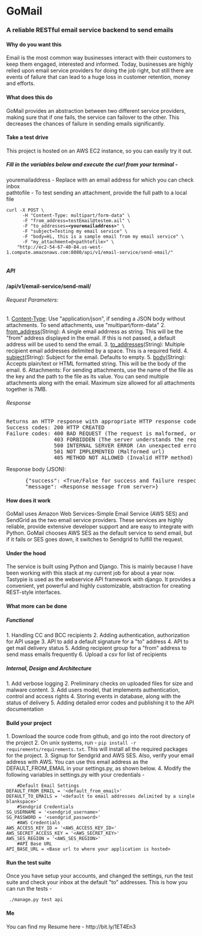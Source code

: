 GoMail
=============

<h3>A reliable RESTful email service backend to send emails</h3>

<h4>Why do you want this</h4>
Email is the most common way businesses interact with their customers to keep them engaged, interested and informed. Today, businesses are highly relied upon email service providers for doing the job right, but still there are events of failure that can lead to a huge loss in customer retention, money and efforts.

<h4>What does this do</h4>
GoMail provides an abstraction between two different service providers, making sure that if one fails, the service can failover to the other. This decreases the chances of failure in sending emails significantly. 

<h4>Take a test drive</h4>
This project is hosted on an AWS EC2 instance, so you can easily try it out.<br>
<h5>Fill in the variables below and execute the curl from your terminal -</h5>
youremailaddress - Replace with an email address for which you can check inbox <br>
pathtofile - To test sending an attachment, provide the full path to a local file

<pre><code>curl -X POST \
      -H "Content-Type: multipart/form-data" \
      -F "from_address=testEmail@testem.ail" \
      -F "to_addresses=<b>&lt;youremailaddress&gt;</b>" \
      -F "subject=Testing my email service" \
      -F "body=Hi, this is a sample email from my email service" \
      -F "my_attachment=@&lt;pathtofile&gt;" \
    "http://ec2-54-67-40-84.us-west-1.compute.amazonaws.com:8080/api/v1/email-service/send-email/"
      </code></pre>

<h5>API</h5>
<b>&#47;api&#47;v1&#47;email&#45;service&#47;send&#45;mail&#47;</b>
<h6>Request Parameters:</h6>
1. <u>Content&#45;Type</u>: Use "application/json", if sending a JSON body without attachments. To send attachments, use "multipart/form-data"
2. <u>from&#95;address</u>(String): A single email addrress as string. This will be the "from" address displayed in the email. If this is not passed, a default address will be used to send the email. 
3. <u>to&#95;addresses</u>(String): Multiple recipient email addresses delimited by a space. This is a required field.
4. <u>subject</u>(String): Subject for the email. Defaults to empty.
5. <u>body</u>(String): Accepts plain/text or HTML formatted string. This will be the body of the email.
6. Attachments: For sending attachments, use the name of the file as the key and the path to the file as its value. You can send multiple attachments along with the email. Maximum size allowed for all attachments together is 7MB.

<h6>Response</h6>
<pre>Returns an HTTP response with appropriate HTTP response codes - 
Success codes: 200 HTTP CREATED
Failure codes: 400 BAD REQUEST (The request is malformed, or the server could not decode the body of the request)
               403 FORBIDDEN (The server understands the request, but cannot do any further processing)
               500 INTERNAL SERVER ERROR (An unexpected error occured internally)
               501 NOT IMPLEMENTED (Malformed url)
               405 METHOD NOT ALLOWED (Invalid HTTP method)</pre>
<h7>Response body (JSON):</h7>
<pre>      {"success": &lt;True/False for success and failure respectively&gt;
      "message": &lt;Response message from server&gt;}</pre>

<h4>How does it work</h4>
GoMail uses Amazon Web Services-Simple Email Service (AWS SES) and SendGrid as the two email service providers. These services are highly reliable, provide extensive developer support and are easy to integrate with Python. GoMail chooses AWS SES as the default service to send email, but if it fails or SES goes down, it switches to Sendgrid to fulfill the request.

<h4>Under the hood</h4>
The service is built using Python and Django. This is mainly because I have been working with this stack at my current job for about a year now. Tastypie is used as the webservice API framework with django. It provides a convenient, yet powerful and highly customizable, abstraction for creating REST-style interfaces. 

<h4>What more can be done</h4>
<h5>Functional</h5>
1. Handling CC and BCC recipients
2. Adding authentication, authorization for API usage
3. API to add a default signature for a "to" address
4. API to get mail delivery status
5. Adding recipient group for a "from" address to send mass emails frequently
6. Upload a csv for list of recipients

<h5>Internal, Design and Architecture</h5>
1. Add verbose logging
2. Preliminary checks on uploaded files for size and malware content.
3. Add users model, that implements authentication, control and access rights
4. Storing events in database, along with the status of delivery
5. Adding detailed error codes and publishing it to the API documentation

<h4>Build your project</h4>
1. Download the source code from github, and go into the root directory of the project
2. On unix systems, run - <code>pip install -r requirements/requirements.txt</code>. This will install all the required packages for the project.
3. Signup for Sendgrid and AWS SES. Also, verify your email address with AWS. You can use this email address as the DEFAULT&#95;FROM&#95;EMAIL in your settings.py, as shown below.
4. Modify the following variables in settings.py with your credentials -
<pre><code>&#32;&#32;&#32;&#32;&#35;Default Email Settings
DEFAULT&#95;FROM&#95;EMAIL = &#39;&lt;default&#95;from&#95;email&gt;&#39;
DEFAULT&#95;TO&#95;EMAILS = &#39;&lt;default to email addresses delimited by a single blankspace&gt;&#39;
&#32;&#32;&#32;&#32;&#35;Sendgrid Credentials
SG&#95;USERNAME = &#39;&lt;sendgrid&#95;username&gt;&#39;
SG&#95;PASSWORD = &#39;&lt;sendgrid&#95;password&gt;&#39;
&#32;&#32;&#32;&#32;&#35;AWS Credentials
AWS&#95;ACCESS&#95;KEY&#95;ID = &#39;&lt;AWS&#95;ACCESS&#95;KEY&#95;ID&gt;&#39;
AWS&#95;SECRET&#95;ACCESS&#95;KEY = &#39;&lt;AWS&#95;SECRET&#95;KEY&gt;&#39;
AWS&#95;SES&#95;REGION = &#39;&lt;AWS&#95;SES&#95;REGION&gt;&#39;
&#32;&#32;&#32;&#32;&#35;API Base URL
API&#95;BASE&#95;URL = &lt;Base url to where your application is hosted&gt;</code></pre>

<h4>Run the test suite</h4>
Once you have setup your accounts, and changed the settings, run the test suite and check your inbox at the default "to" addresses. This is how you can run the tests -<pre>
<code> ./manage.py test api </code></pre>
<h4>Me</h4>
You can find my Resume here - <a>http://bit.ly/1ET4En3</a>












